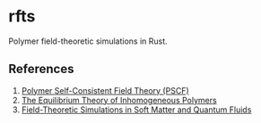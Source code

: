 # rfts

Polymer field-theoretic simulations in Rust.

## References

1) [Polymer Self-Consistent Field Theory (PSCF)](https://github.com/dmorse/pscfpp/tree/master)
2) [The Equilibrium Theory of Inhomogeneous Polymers](https://academic.oup.com/book/34783)
3) [Field-Theoretic Simulations in Soft Matter and Quantum Fluids](https://academic.oup.com/book/45705)
